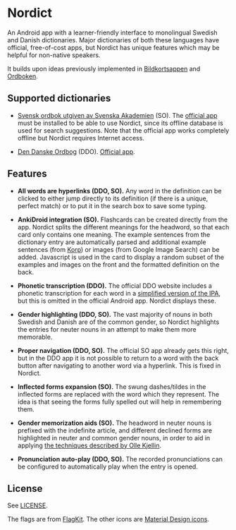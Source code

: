 # Nordict

An Android app with a learner-friendly interface to monolingual Swedish and
Danish dictionaries.  Major dictionaries of both these languages have official,
free-of-cost apps, but Nordict has unique features which may be helpful for
non-native speakers.

It builds upon ideas previously implemented in
[Bildkortsappen](https://github.com/vitkyrka/bildkortsappen) and
[Ordboken](https://github.com/vitkyrka/ordboken).

## Supported dictionaries

- [Svensk ordbok utgiven av Svenska Akademien](https://svenska.se/so/) (SO).  The
  [official app](https://play.google.com/store/apps/details?id=se.svenskaakademien.so16)
  must be installed to be able to use Nordict, since its offline database is used for
  search suggestions.  Note that the official app works completely offline but
  Nordict requires Internet access.

- [Den Danske Ordbog](https://ordnet.dk/ddo) (DDO).  [Official
  app](https://play.google.com/store/apps/details?id=dk.dsl.ordnet.ddo).

## Features

* **All words are hyperlinks (DDO, SO).** Any word in the definition can be
  clicked to either jump directly to its definition (if there is a unique,
  perfect match) or to put it in the search box to save some typing.

* **AnkiDroid integration (SO).** Flashcards can be created directly from the
  app.  Nordict splits the different meanings for the headword, so that each
  card only contains one meaning.  The example sentences from the dictionary
  entry are automatically parsed and additional example sentences (from
  [Korp](https://spraakbanken.gu.se/korp/)) or images (from Google Image
  Search) can be added.  Javascript is used in the card to display a random
  subset of the examples and images on the front and the formatted definition
  on the back.

* **Phonetic transcription (DDO).** The official DDO website includes a
  phonetic transcription for each word in a [simplified version of the
  IPA](https://ordnet.dk/ddo/artiklernes-opbygning/udtale), but this is omitted
  in the official Android app.  Nordict displays these.

* **Gender highlighting (DDO, SO).**  The vast majority of nouns in both
  Swedish and Danish are of the common gender, so Nordict highlights the
  entries for neuter nouns in an attempt to make them more memorable.

* **Proper navigation (DDO, SO).**  The official SO app already gets this
  right, but in the DDO app it is not possible to return to a word with the
  back button after navigating to another word via a hyperlink.  This is fixed
  in Nordict.

* **Inflected forms expansion (SO).**  The swung dashes/tildes in the inflected
  forms are replaced with the word which they represent.  The idea is that
  seeing the forms fully spelled out will help in remembering them.

* **Gender memorization aids (SO).**  The headword in neuter nouns is prefixed
  with the indefinite article, and different declined forms are highlighted in
  neuter and common gender nouns, in order to aid in applying [the techniques
  described by Olle Kjellin](https://bit.ly/EN-ETT-in-Swedish).

* **Pronunciation auto-play (DDO, SO).**  The recorded pronunciations can be
  configured to automatically play when the entry is opened.

## License

See [LICENSE](LICENSE).

The flags are from [FlagKit](https://github.com/madebybowtie/FlagKit).  The
other icons are [Material Design
icons](https://github.com/google/material-design-icons).
